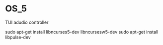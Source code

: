 # OS_5
TUI adudio controller

sudo apt-get install libncurses5-dev libncursesw5-dev
sudo apt-get install libpulse-dev